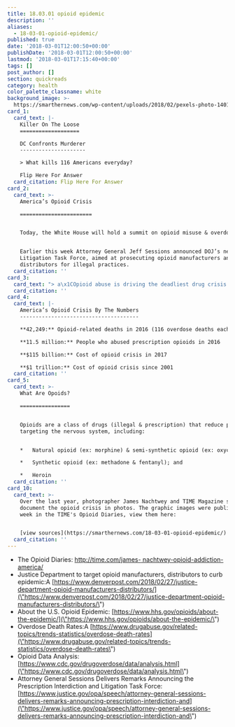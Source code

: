 ```yaml
---
title: 18.03.01 opioid epidemic
description: ''
aliases:
  - 18-03-01-opioid-epidemic/
published: true
date: '2018-03-01T12:00:50+00:00'
publishDate: '2018-03-01T12:00:50+00:00'
lastmod: '2018-03-01T17:15:40+00:00'
tags: []
post_author: []
section: quickreads
category: health
color_palette_classname: white
background_image: >-
  https://smarthernews.com/wp-content/uploads/2018/02/pexels-photo-140123-360x360.jpeg
card_1:
  card_text: |-
    Killer On The Loose
    ===================

    DC Confronts Murderer
    ---------------------

    > What kills 116 Americans everyday?

    Flip Here For Answer
  card_citation: Flip Here For Answer
card_2:
  card_text: >-
    America’s Opioid Crisis

    =======================


    Today, the White House will hold a summit on opioid misuse & overdoses.


    Earlier this week Attorney General Jeff Sessions announced DOJ’s new Opioid
    Litigation Task Force, aimed at prosecuting opioid manufacturers and
    distributors for illegal practices.
  card_citation: ''
card_3:
  card_text: "> a\x1COpioid abuse is driving the deadliest drug crisis in American history …. It has strained our public health and law enforcement resources and bankrupted countless families across this country.a\x1D\n> \n> Attorney General Jeff Sessions speaking to the National Association of Attorneys General, Feb 27, 2018"
  card_citation: ''
card_4:
  card_text: |-
    America’s Opioid Crisis By The Numbers
    --------------------------------------

    **42,249:** Opioid-related deaths in 2016 (116 overdose deaths each day)

    **11.5 million:** People who abused prescription opioids in 2016

    **$115 billion:** Cost of opioid crisis in 2017

    **$1 trillion:** Cost of opioid crisis since 2001
  card_citation: ''
card_5:
  card_text: >-
    What Are Opoids?

    ================


    Opioids are a class of drugs (illegal & prescription) that reduce pain by
    targeting the nervous system, including:


    *   Natural opioid (ex: morphine) & semi-synthetic opioid (ex: oxycodone);

    *   Synthetic opioid (ex: methadone & fentanyl); and

    *   Heroin
  card_citation: ''
card_10:
  card_text: >-
    Over the last year, photographer James Nachtwey and TIME Magazine set out to
    document the opioid crisis in photos. The graphic images were published last
    week in the TIME's Opioid Diaries, view them here:


    [view sources](https://smarthernews.com/18-03-01-opioid-epidemic/)
  card_citation: ''
---
```

*   The Opioid Diaries: [http://time.com/james- nachtwey-opioid-addiction- america/](\"http://time.com/james-)
*   Justice Department to target opioid manufacturers, distributors to curb epidemic:A [https://www.denverpost.com/2018/02/27/justice-department-opioid-manufacturers-distributors/](\"https://www.denverpost.com/2018/02/27/justice-department-opioid-manufacturers-distributors/\")
*   About the U.S. Opioid Epidemic: [https://www.hhs.gov/opioids/about-the-epidemic/](\"https://www.hhs.gov/opioids/about-the-epidemic/\")
*   Overdose Death Rates:A [https://www.drugabuse.gov/related-topics/trends-statistics/overdose-death-rates](\"https://www.drugabuse.gov/related-topics/trends-statistics/overdose-death-rates\")
*   Opioid Data Analysis: [https://www.cdc.gov/drugoverdose/data/analysis.html](\"https://www.cdc.gov/drugoverdose/data/analysis.html\")
*   Attorney General Sessions Delivers Remarks Announcing the Prescription Interdiction and Litigation Task Force: [https://www.justice.gov/opa/speech/attorney-general-sessions-delivers-remarks-announcing-prescription-interdiction-and](\"https://www.justice.gov/opa/speech/attorney-general-sessions-delivers-remarks-announcing-prescription-interdiction-and\")